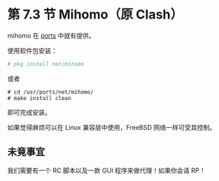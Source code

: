 # 第 7.3 节 Mihomo（原 Clash）

mihomo 在 [ports](https://www.freshports.org/net/mihomo) 中就有提供。

使用软件包安装：

```sh
# pkg install net/mihomo
```

或者

```
# cd /usr/ports/net/mihomo/ 
# make install clean
```

即可完成安装。


如果觉得麻烦可以在 Linux 兼容层中使用，FreeBSD 网络一样可受其控制。


## 未竟事宜

我们需要有一个 RC 脚本以及一款 GUI 程序来做代理！如果你会请 RP！
